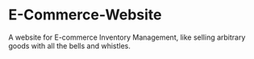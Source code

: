 # E-Commerce-Website
A website for E-commerce Inventory Management, like selling arbitrary goods with all the bells and whistles.
